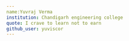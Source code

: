 ```yaml
---
name:Yuvraj Verma 
institution: Chandigarh engineering college
quote: I crave to learn not to earn
github_user: yuviscor
---
```

